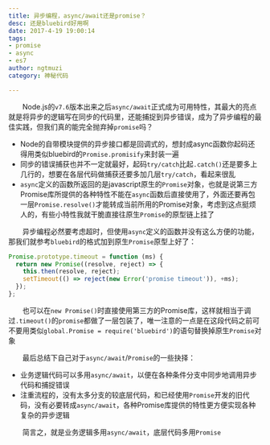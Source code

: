 ```yaml
---
title: 异步编程，async/await还是promise？  
desc: 还是bluebird好用啊  
date: 2017-4-19 19:00:14  
tags: 
- promise
- async
- es7
author: ngtmuzi  
category: 神秘代码

---
```

　　Node.js的`v7.6`版本出来之后`async/await`正式成为可用特性，其最大的亮点就是将异步的逻辑写在同步的代码里，还能捕捉到异步错误，成为了异步编程的最佳实践，但我们真的能完全抛弃掉`promise`吗？  

* Node的自带模块提供的异步接口都是回调式的，想封成async函数你起码还得用类似bluebird的`Promise.promisify`来封装一遍
* 同步的错误捕获也并不一定就最好，起码`try/catch`比起`.catch()`还是要多上几行的，想要在各层代码做捕获还要多加几层`try/catch`，看起来很乱
* `async`定义的函数所返回的是javascript原生的`Promise`对象，也就是说第三方Promise库所提供的各种特性不能在`async`函数后直接使用了，外面还要再包一层`Promise.resolve()`才能转成当前所用的Promise对象，考虑到这点挺烦人的，有些小特性我就干脆直接往原生`Promise`的原型链上挂了

　　异步编程必然要考虑超时，但使用`async`定义的函数并没有这么方便的功能，那我们就参考`bluebird`的格式加到原生`Promise`原型上好了：
```javascript
Promise.prototype.timeout = function (ms) {
  return new Promise((resolve, reject) => {
    this.then(resolve, reject);
    setTimeout(() => reject(new Error('promise timeout')), +ms);
  });
};
```
　　也可以在`new Promise()`时直接使用第三方的Promise库，这样就相当于调过`.timeout()`的`promise`都做了一层包装了，唯一注意的一点是在这段代码之前可不要用类似`global.Promise = require('bluebird')`的语句替换掉原生`Promise`对象

　　最后总结下自己对于`async/await`/`Promise`的一些抉择：
* 业务逻辑代码可以多用`async/await`，以便在各种条件分支中同步地调用异步代码和捕捉错误
* 注重流程的，没有太多分支的较底层代码，和已经使用`Promise`开发的旧代码，没有必要转成`async/await`，各种Promise库提供的特性更方便实现各种复杂的异步逻辑

　　简言之，就是业务逻辑多用`async/await`，底层代码多用`Promise`